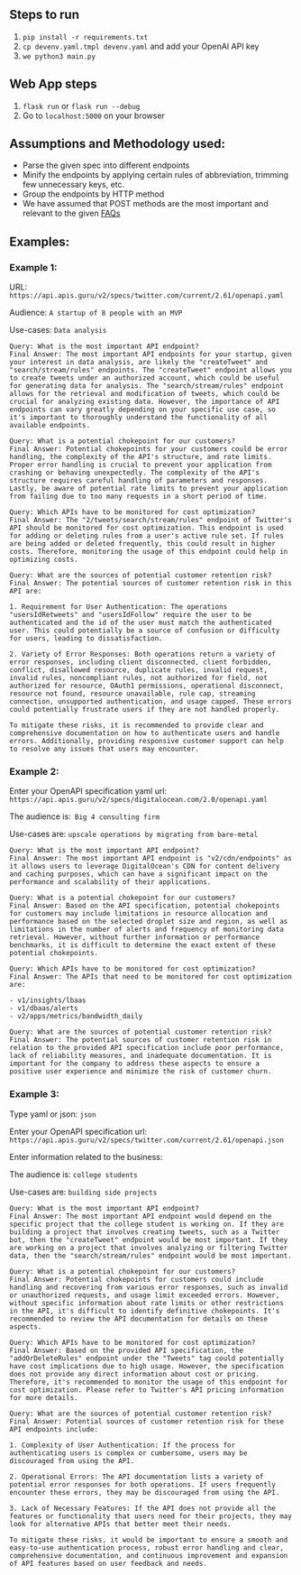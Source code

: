 ## Steps to run
1. `pip install -r requirements.txt`
2. `cp devenv.yaml.tmpl devenv.yaml` and add your OpenAI API key
3. `we python3 main.py`

## Web App steps
1. `flask run` or `flask run --debug`
2. Go to `localhost:5000` on your browser

## Assumptions and Methodology used:
* Parse the given spec into different endpoints
* Minify the endpoints by applying certain rules of abbreviation, trimming few unnecessary keys, etc.
* Group the endpoints by HTTP method
* We have assumed that POST methods are the most important and relevant to the given [FAQs](constants.py)

## Examples:
### Example 1:
URL: `https://api.apis.guru/v2/specs/twitter.com/current/2.61/openapi.yaml`

Audience: `A startup of 8 people with an MVP`

Use-cases: `Data analysis`
```
Query: What is the most important API endpoint?
Final Answer: The most important API endpoints for your startup, given your interest in data analysis, are likely the "createTweet" and "search/stream/rules" endpoints. The "createTweet" endpoint allows you to create tweets under an authorized account, which could be useful for generating data for analysis. The "search/stream/rules" endpoint allows for the retrieval and modification of tweets, which could be crucial for analyzing existing data. However, the importance of API endpoints can vary greatly depending on your specific use case, so it's important to thoroughly understand the functionality of all available endpoints.

Query: What is a potential chokepoint for our customers?
Final Answer: Potential chokepoints for your customers could be error handling, the complexity of the API's structure, and rate limits. Proper error handling is crucial to prevent your application from crashing or behaving unexpectedly. The complexity of the API's structure requires careful handling of parameters and responses. Lastly, be aware of potential rate limits to prevent your application from failing due to too many requests in a short period of time.

Query: Which APIs have to be monitored for cost optimization?
Final Answer: The "2/tweets/search/stream/rules" endpoint of Twitter's API should be monitored for cost optimization. This endpoint is used for adding or deleting rules from a user's active rule set. If rules are being added or deleted frequently, this could result in higher costs. Therefore, monitoring the usage of this endpoint could help in optimizing costs.

Query: What are the sources of potential customer retention risk?
Final Answer: The potential sources of customer retention risk in this API are:

1. Requirement for User Authentication: The operations "usersIdRetweets" and "usersIdFollow" require the user to be authenticated and the id of the user must match the authenticated user. This could potentially be a source of confusion or difficulty for users, leading to dissatisfaction.

2. Variety of Error Responses: Both operations return a variety of error responses, including client disconnected, client forbidden, conflict, disallowed resource, duplicate rules, invalid request, invalid rules, noncompliant rules, not authorized for field, not authorized for resource, OAuth1 permissions, operational disconnect, resource not found, resource unavailable, rule cap, streaming connection, unsupported authentication, and usage capped. These errors could potentially frustrate users if they are not handled properly. 

To mitigate these risks, it is recommended to provide clear and comprehensive documentation on how to authenticate users and handle errors. Additionally, providing responsive customer support can help to resolve any issues that users may encounter.
```

### Example 2:
Enter your OpenAPI specification yaml url:
`https://api.apis.guru/v2/specs/digitalocean.com/2.0/openapi.yaml`

The audience is:` Big 4 consulting firm`

Use-cases are: `upscale operations by migrating from bare-metal`
```
Query: What is the most important API endpoint?
Final Answer: The most important API endpoint is "v2/cdn/endpoints" as it allows users to leverage DigitalOcean's CDN for content delivery and caching purposes, which can have a significant impact on the performance and scalability of their applications.

Query: What is a potential chokepoint for our customers?
Final Answer: Based on the API specification, potential chokepoints for customers may include limitations in resource allocation and performance based on the selected droplet size and region, as well as limitations in the number of alerts and frequency of monitoring data retrieval. However, without further information or performance benchmarks, it is difficult to determine the exact extent of these potential chokepoints.

Query: Which APIs have to be monitored for cost optimization?
Final Answer: The APIs that need to be monitored for cost optimization are:

- v1/insights/lbaas
- v1/dbaas/alerts
- v2/apps/metrics/bandwidth_daily

Query: What are the sources of potential customer retention risk?
Final Answer: The potential sources of customer retention risk in relation to the provided API specification include poor performance, lack of reliability measures, and inadequate documentation. It is important for the company to address these aspects to ensure a positive user experience and minimize the risk of customer churn.
```

### Example 3:
Type yaml or json: `json`

Enter your OpenAPI specification url:
`https://api.apis.guru/v2/specs/twitter.com/current/2.61/openapi.json`

Enter information related to the business:

The audience is: `college students`

Use-cases are: `building side projects`
```
Query: What is the most important API endpoint?
Final Answer: The most important API endpoint would depend on the specific project that the college student is working on. If they are building a project that involves creating tweets, such as a Twitter bot, then the "createTweet" endpoint would be most important. If they are working on a project that involves analyzing or filtering Twitter data, then the "search/stream/rules" endpoint would be most important.

Query: What is a potential chokepoint for our customers?
Final Answer: Potential chokepoints for customers could include handling and recovering from various error responses, such as invalid or unauthorized requests, and usage limit exceeded errors. However, without specific information about rate limits or other restrictions in the API, it's difficult to identify definitive chokepoints. It's recommended to review the API documentation for details on these aspects.

Query: Which APIs have to be monitored for cost optimization?
Final Answer: Based on the provided API specification, the "addOrDeleteRules" endpoint under the "Tweets" tag could potentially have cost implications due to high usage. However, the specification does not provide any direct information about cost or pricing. Therefore, it's recommended to monitor the usage of this endpoint for cost optimization. Please refer to Twitter's API pricing information for more details.

Query: What are the sources of potential customer retention risk?
Final Answer: Potential sources of customer retention risk for these API endpoints include:

1. Complexity of User Authentication: If the process for authenticating users is complex or cumbersome, users may be discouraged from using the API.

2. Operational Errors: The API documentation lists a variety of potential error responses for both operations. If users frequently encounter these errors, they may be discouraged from using the API.

3. Lack of Necessary Features: If the API does not provide all the features or functionality that users need for their projects, they may look for alternative APIs that better meet their needs.

To mitigate these risks, it would be important to ensure a smooth and easy-to-use authentication process, robust error handling and clear, comprehensive documentation, and continuous improvement and expansion of API features based on user feedback and needs.
```